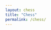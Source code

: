 ```yaml
---
layout: chess
title: "Chess"
permalink: /chess/
---
```


<script>
  $(document).ready(function () {
    const board = Chessboard('chessboard', {
      position: 'start',
      draggable: true,
      pieceTheme: 'https://unpkg.com/@chrisoakman/chessboardjs@1.0.0/img/chesspieces/wikipedia/{piece}.png',
    });

    const game = new Chess();
    let currentMove = -1;
    const moves = [];

    const pgn = `
      [Event "SolitaryLife1 vs. wweaamm"]
      1. e4 e5 2. Nf3 Nc6 3. c3 Nf6 4. Qa4 d5 5. exd5 Nxd5 6. d4 Bd6 7. dxe5 Bxe5
      8. Nxe5 Qe7 9. Qe4 Nxe5 10. Qxd5 Nf3+ 11. Kd1 Qe1+ 12. Kc2 Bf5+ 13. Qxf5 Qxf2+
      14. Nd2 Rd8 15. Qxf3 Rxd2+ 16. Bxd2 Qxf3 17. gxf3 1-0
    `;

    if (game.load_pgn(pgn)) {
      moves.push(...game.history({ verbose: true }));
      updateBoard();
    }

    function updateBoard() {
      const tempGame = new Chess();
      for (let i = 0; i <= currentMove; i++) {
        tempGame.move(moves[i]);
      }
      board.position(tempGame.fen());
    }

    $('#prev-move').click(() => {
      if (currentMove > -1) currentMove--;
      updateBoard();
    });

    $('#next-move').click(() => {
      if (currentMove < moves.length - 1) currentMove++;
      updateBoard();
    });

    $('#flip-board').click(() => board.flip());
  });
</script>